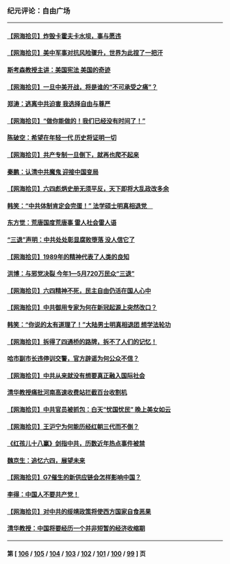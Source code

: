 ### 纪元评论：自由广场
---
#### [【网海拾贝】炸毁卡霍夫卡水坝，事与愿违](../../pages/nsc993/n14013661.md) 
#### [【网海拾贝】美中军事对抗风险骤升，世界为此捏了一把汗](../../pages/nsc993/n14013005.md) 
#### [斯考森教授主讲：美国宪法 美国的奇迹](../../pages/nsc993/n14012595.md) 
#### [【网海拾贝】一旦中美开战，将是谁的“不可承受之痛”？](../../pages/nsc993/n14012236.md) 
#### [郑涛：逃离中共迫害 我选择自由与尊严](../../pages/nsc993/n14012043.md) 
#### [【网海拾贝】“做你能做的！我们已经没有时间了！”](../../pages/nsc993/n14011531.md) 
#### [陈破空：希望在年轻一代 历史将证明一切](../../pages/nsc993/n14010838.md) 
#### [【网海拾贝】共产专制一旦倒下，就再也爬不起来](../../pages/nsc993/n14010831.md) 
#### [秦鹏：认清中共魔鬼  迎接中国变局](../../pages/nsc993/n14010692.md) 
#### [【网海拾贝】六四彪炳史册无须平反，天下即将大乱政改多余](../../pages/nsc993/n14010160.md) 
#### [韩笑：“中共体制肯定会完蛋！” 法学硕士明真相退党　](../../pages/nsc993/n14010098.md) 
#### [东方觉：荒唐国度荒唐事 雷人社会雷人语](../../pages/nsc993/n14010065.md) 
#### [“三退”声明：中共处处彰显腐败堕落 没人信它了](../../pages/nsc993/n14010010.md) 
#### [【网海拾贝】1989年的精神代表了人类的良知](../../pages/nsc993/n14009650.md) 
#### [洪博：与邪党决裂 今年1—5月720万民众“三退”](../../pages/nsc993/n14009532.md) 
#### [【网海拾贝】六四精神不死，民主自由仍活在国人心中](../../pages/nsc993/n14009305.md) 
#### [【网海拾贝】中共御用专家为何在新冠起源上突然改口？](../../pages/nsc993/n14008738.md) 
#### [韩笑：“你说的太有道理了！”大陆男士明真相退团 想学法轮功](../../pages/nsc993/n14008405.md) 
#### [【网海拾贝】拆得了四通桥的路牌，拆不了人们的记忆！](../../pages/nsc993/n14008045.md) 
#### [哈市副市长违停训交警，官方辟谣为何公众不信？](../../pages/nsc993/n14007957.md) 
#### [【网海拾贝】中共从来就没有想要真正融入国际社会](../../pages/nsc993/n14007206.md) 
#### [清华教授痛批河南高速收费站拦截百台收割机](../../pages/nsc993/n14006643.md) 
#### [【网海拾贝】中共官员被抓包：白天“忧国忧民” 晚上美女如云](../../pages/nsc993/n14006658.md) 
#### [【网海拾贝】王沪宁为何能历经红朝三代而不倒？](../../pages/nsc993/n14005828.md) 
#### [《红孩儿十八赢》剑指中共，历数近年热点事件被禁](../../pages/nsc993/n14005798.md) 
#### [魏京生：追忆六四，展望未来](../../pages/nsc993/n14005589.md) 
#### [【网海拾贝】G7催生的新供应链会怎样影响中国？](../../pages/nsc993/n14005296.md) 
#### [李得：中国人不要共产党！](../../pages/nsc993/n14005305.md) 
#### [【网海拾贝】对中共的绥靖政策将使西方国家自食恶果](../../pages/nsc993/n14004996.md) 
#### [清华教授：中国将要经历一个并非短暂的经济收缩期](../../pages/nsc993/n14004979.md) 

---
#### 第 [ [106](./106.md) / [105](./105.md) / [104](./104.md) / [103](./103.md) / [102](./102.md) / [101](./101.md) / [100](./100.md) / [99](./99.md) ] 页
